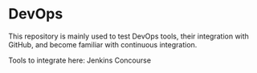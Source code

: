 # DevOps
This repository is mainly used to test DevOps tools, their integration with GitHub, and become familiar with continuous integration.

Tools to integrate here:
Jenkins
Concourse

